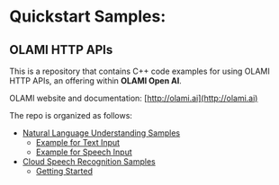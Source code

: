 # Quickstart Samples: 

## OLAMI HTTP APIs

This is a repository that contains C++ code examples for using OLAMI HTTP APIs, an offering within **OLAMI Open AI**. 

OLAMI website and documentation: [http://olami.ai](http://olami.ai)

The repo is organized as follows:

* [Natural Language Understanding Samples](natural-language-understanding)
  * [Example for Text Input](natural-language-understanding/text-input)
  * [Example for Speech Input](natural-language-understanding/speech-input)
* [Cloud Speech Recognition Samples](cloud-speech-recognition)
  * [Getting Started](cloud-speech-recognition/getting-started)
